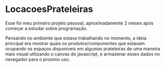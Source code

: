 # LocacoesPrateleiras

Esse foi meu primeiro projeto pessoal, aproximadamente 2 meses após começar a estudar sobre programação.

Pensando no ambiente que estava trabalhando no momento, a ideia principal era mostrar quais os produtos/componentes que estavam ocupando os espaços disponíveis em algumas prateleiras de uma maneira mais visual utilizando o canvas do javascript, e armazenar esses dados no navegador para o proximo uso.

